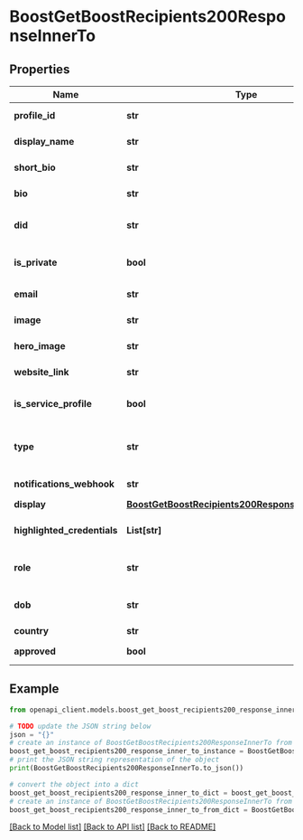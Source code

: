 # BoostGetBoostRecipients200ResponseInnerTo


## Properties

Name | Type | Description | Notes
------------ | ------------- | ------------- | -------------
**profile_id** | **str** | Unique, URL-safe identifier for the profile. | 
**display_name** | **str** | Human-readable display name for the profile. | [default to '']
**short_bio** | **str** | Short bio for the profile. | [default to '']
**bio** | **str** | Longer bio for the profile. | [default to '']
**did** | **str** | Decentralized Identifier for the profile. (auto-assigned) | 
**is_private** | **bool** | Whether the profile is private or not and shows up in search results. | [optional] 
**email** | **str** | Contact email address for the profile. (deprecated) | [optional] 
**image** | **str** | Profile image URL for the profile. | [optional] 
**hero_image** | **str** | Hero image URL for the profile. | [optional] 
**website_link** | **str** | Website link for the profile. | [optional] 
**is_service_profile** | **bool** | Whether the profile is a service profile or not. | [optional] [default to False]
**type** | **str** | Profile type: e.g. \&quot;person\&quot;, \&quot;organization\&quot;, \&quot;service\&quot;. | [optional] 
**notifications_webhook** | **str** | URL to send notifications to. | [optional] 
**display** | [**BoostGetBoostRecipients200ResponseInnerToDisplay**](BoostGetBoostRecipients200ResponseInnerToDisplay.md) |  | [optional] 
**highlighted_credentials** | **List[str]** | Up to 5 unique boost URIs to highlight on the profile. | [optional] 
**role** | **str** | Role of the profile: e.g. \&quot;teacher\&quot;, \&quot;student\&quot;. | [optional] [default to '']
**dob** | **str** | Date of birth of the profile: e.g. \&quot;1990-01-01\&quot;. | [optional] [default to '']
**country** | **str** | Country for the profile. | [optional] 
**approved** | **bool** | Approval status for the profile. | [optional] 

## Example

```python
from openapi_client.models.boost_get_boost_recipients200_response_inner_to import BoostGetBoostRecipients200ResponseInnerTo

# TODO update the JSON string below
json = "{}"
# create an instance of BoostGetBoostRecipients200ResponseInnerTo from a JSON string
boost_get_boost_recipients200_response_inner_to_instance = BoostGetBoostRecipients200ResponseInnerTo.from_json(json)
# print the JSON string representation of the object
print(BoostGetBoostRecipients200ResponseInnerTo.to_json())

# convert the object into a dict
boost_get_boost_recipients200_response_inner_to_dict = boost_get_boost_recipients200_response_inner_to_instance.to_dict()
# create an instance of BoostGetBoostRecipients200ResponseInnerTo from a dict
boost_get_boost_recipients200_response_inner_to_from_dict = BoostGetBoostRecipients200ResponseInnerTo.from_dict(boost_get_boost_recipients200_response_inner_to_dict)
```
[[Back to Model list]](../README.md#documentation-for-models) [[Back to API list]](../README.md#documentation-for-api-endpoints) [[Back to README]](../README.md)


